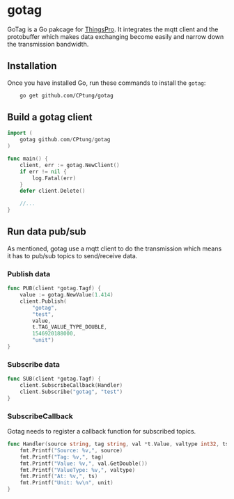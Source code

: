 gotag
======

GoTag is a Go pakcage for [ThingsPro](https://www.moxa.com/en/products/industrial-computing/system-software/thingspro-2). It integrates the mqtt client and the protobuffer which makes data exchanging become easily and narrow down the transmission bandwidth.

Installation
------------

Once you have installed Go, run these commands to install the `gotag`:

```bash
    go get github.com/CPtung/gotag
```

Build a gotag client
--------------

```go
import (
    gotag github.com/CPtung/gotag
)

func main() {   
    client, err := gotag.NewClient()
    if err != nil {
        log.Fatal(err)
    }
    defer client.Delete()

    //...
}

```

Run data pub/sub
---------------

As mentioned, gotag use a mqtt client to do the transmission which means it has to pub/sub topics to send/receive data.

### Publish data
```go
func PUB(client *gotag.Tagf) {
    value := gotag.NewValue(1.414)
    client.Publish(
        "gotag",
        "test",
        value,
        t.TAG_VALUE_TYPE_DOUBLE,
        1546920188000,
        "unit")
}

```

### Subscribe data
```go
func SUB(client *gotag.Tagf) {
    client.SubscribeCallback(Handler)
    client.Subscribe("gotag", "test")
}

```

### SubscribeCallback
Gotag needs to register a callback function for subscribed topics.
```go
func Handler(source string, tag string, val *t.Value, valtype int32, ts uint64, unit string) {
    fmt.Printf("Source: %v,", source)
    fmt.Printf("Tag: %v,", tag)
    fmt.Printf("Value: %v,", val.GetDouble())
    fmt.Printf("ValueType: %v,", valtype)
    fmt.Printf("At: %v,", ts)
    fmt.Printf("Unit: %v\n", unit)
}
```
